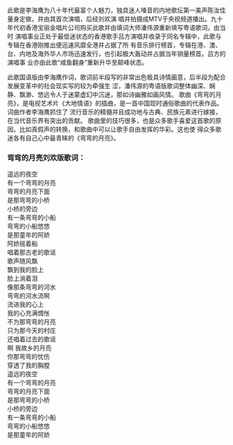 

此歌是李海鹰为八十年代最富个人魅力，独具迷人嗓音的内地歌坛第一美声陈汝佳量身定做，并由其首次演唱，后经刘欢演
唱并拍摄成MTV于央视频道播出。九十年代初香港宝丽金唱片公司购买此歌并由填词大师潘伟源重新填写粤语歌词，由当时
演唱事业正处于最低迷状态的香港歌手吕方演唱并收录于同名专辑中，此歌与专辑在香港刚推出便迅速风靡全港并占据了所
有音乐排行榜首，专辑在港、澳、台、内地及海外华人市场迅速发行，也引起极大轰动并占据当年销量榜首。吕方的演唱事 业亦由此歌“咸鱼翻身”重新升华至颠峰状态。

此歌国语版由李海鹰作词，歌词前半段写的非常出色极具诗情画意，后半段为配合发展变革中的社会现实写的较为牵强生
涩，潘伟源的粤语版歌词整体幽深、娴静、飘渺、悠远令人于迷蒙虚幻中沉迷，那如诗幽雅如画风情。
歌曲《弯弯的月亮》，是电视艺术片《大地情语》的插曲，是一首中国现时通俗歌曲的代表作品。词曲作者李海鹰抓住了
流行音乐的精髓并且成功地与古典、民族元素进行嫁接，在当代音乐界有突出的贡献。
歌曲里的技巧很多，也是众多歌手喜爱这首歌的原因，比如真假声的转换，和歌曲中可以让歌手自由发挥的华彩。这也使 得众多歌迷各有自己心中最青睐的《弯弯的月亮》。

### 弯弯的月亮刘欢版歌词：

遥远的夜空  
有一个弯弯的月亮  
弯弯的月亮下面  
是那弯弯的小桥  
小桥的旁边  
有一条弯弯的小船  
弯弯的小船悠悠  
是那童年的阿娇  
阿娇摇着船  
唱着那古老的歌谣  
歌声随风飘  
飘到我的脸上  
脸上淌着泪  
像那条弯弯的河水  
弯弯的河水流啊  
流进我的心上  
我的心充满惆怅  
不为那弯弯的月亮  
只为那今天的村庄  
还唱着过去的歌谣  
啊 我故乡的月亮  
你那弯弯的忧伤  
穿透了我的胸膛  
遥远的夜空  
有一个弯弯的月亮  
弯弯的月亮下面  
是那弯弯的小桥  
小桥的旁边  
有一条弯弯的小船  
弯弯的小船悠悠  
是那童年的阿娇

